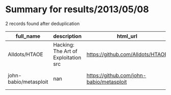
# Summary for results/2013/05/08
    
2 records found after deduplication

| full_name | description | html_url | matched_list | matched_count | pushed_at | size | stargazers_count | language | forks_count | vul_ids |
|-----------------------|--------------------------------------|------------------------------------------|----------------------------------|-----------------|---------------------------|--------|--------------------|------------|---------------|-----------|
| Alldots/HTAOE | Hacking: The Art of Exploitation src | https://github.com/Alldots/HTAOE | ['exploit'] | 1 | 2013-05-08 05:25:50+00:00 | 132 | 0 | C | 0 | [] |
| john-babio/metasploit | nan | https://github.com/john-babio/metasploit | ['metasploit module OR payload'] | 1 | 2013-05-08 17:15:20+00:00 | 112 | 0 | Ruby | 0 | [] |
